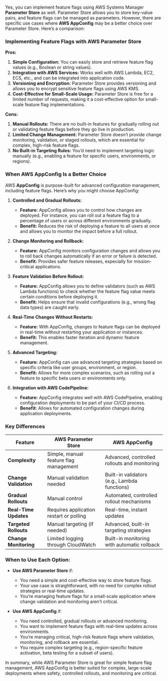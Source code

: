 Yes, you can implement feature flags using AWS Systems Manager **Parameter Store** as well. Parameter Store allows you to store key-value pairs, and feature flags can be managed as parameters. However, there are specific use cases where **AWS AppConfig** may be a better choice over Parameter Store. Here’s a comparison:

### Implementing Feature Flags with AWS Parameter Store
**Pros:**
1. **Simple Configuration:** You can easily store and retrieve feature flag values (e.g., Boolean or string values).
2. **Integration with AWS Services:** Works well with AWS Lambda, EC2, ECS, etc., and can be integrated into application code.
3. **Versioning and Encryption:** Parameter Store provides versioning and allows you to encrypt sensitive feature flags using AWS KMS.
4. **Cost-Effective for Small-Scale Usage:** Parameter Store is free for a limited number of requests, making it a cost-effective option for small-scale feature flag implementations.

**Cons:**
1. **Manual Rollouts:** There are no built-in features for gradually rolling out or validating feature flags before they go live in production.
2. **Limited Change Management:** Parameter Store doesn’t provide change monitoring, validation, or staged rollouts, which are essential for complex, high-risk feature flags.
3. **No Built-in Targeting Rules:** You’d need to implement targeting logic manually (e.g., enabling a feature for specific users, environments, or regions).

### When AWS AppConfig Is a Better Choice
AWS **AppConfig** is purpose-built for advanced configuration management, including feature flags. Here’s why you might choose AppConfig:

1. **Controlled and Gradual Rollouts:**
   - **Feature:** AppConfig allows you to control how changes are deployed. For instance, you can roll out a feature flag to a percentage of users or across different environments gradually.
   - **Benefit:** Reduces the risk of deploying a feature to all users at once and allows you to monitor the impact before a full rollout.

2. **Change Monitoring and Rollback:**
   - **Feature:** AppConfig monitors configuration changes and allows you to roll back changes automatically if an error or failure is detected.
   - **Benefit:** Provides safer feature releases, especially for mission-critical applications.

3. **Feature Validation Before Rollout:**
   - **Feature:** AppConfig allows you to define validators (such as AWS Lambda functions) to check whether the feature flag value meets certain conditions before deploying it.
   - **Benefit:** Helps ensure that invalid configurations (e.g., wrong flag data types) are caught early.

4. **Real-Time Changes Without Restarts:**
   - **Feature:** With AppConfig, changes to feature flags can be deployed in real-time without restarting your application or instances.
   - **Benefit:** This enables faster iteration and dynamic feature management.

5. **Advanced Targeting:**
   - **Feature:** AppConfig can use advanced targeting strategies based on specific criteria like user groups, environment, or region.
   - **Benefit:** Allows for more complex scenarios, such as rolling out a feature to specific beta users or environments only.

6. **Integration with AWS CodePipeline:**
   - **Feature:** AppConfig integrates well with AWS CodePipeline, enabling configuration deployments to be part of your CI/CD process.
   - **Benefit:** Allows for automated configuration changes during application deployments.

### Key Differences
| **Feature**                  | **AWS Parameter Store**                            | **AWS AppConfig**                              |
|------------------------------|----------------------------------------------------|------------------------------------------------|
| **Complexity**                | Simple, manual feature flag management             | Advanced, controlled rollouts and monitoring   |
| **Change Validation**         | Manual validation needed                          | Built-in validators (e.g., Lambda functions)   |
| **Gradual Rollouts**          | Manual control                                    | Automated, controlled rollout mechanisms       |
| **Real-Time Updates**         | Requires application restart or polling           | Real-time, instant updates                     |
| **Targeted Rollouts**         | Manual targeting (if needed)                      | Advanced, built-in targeting strategies        |
| **Change Monitoring**         | Limited logging through CloudWatch                | Built-in monitoring with automatic rollback    |

### When to Use Each Option:
- **Use AWS Parameter Store** if:
  - You need a simple and cost-effective way to store feature flags.
  - Your use case is straightforward, with no need for complex rollout strategies or real-time updates.
  - You’re managing feature flags for a small-scale application where change validation and monitoring aren’t critical.

- **Use AWS AppConfig** if:
  - You need controlled, gradual rollouts or advanced monitoring.
  - You want to implement feature flags with real-time updates across environments.
  - You’re managing critical, high-risk feature flags where validation, monitoring, and rollback are essential.
  - You require complex targeting (e.g., region-specific feature activation, beta testing for a subset of users).

In summary, while AWS Parameter Store is great for simple feature flag management, AWS AppConfig is better suited for complex, large-scale deployments where safety, controlled rollouts, and monitoring are critical.